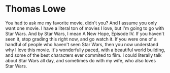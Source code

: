 # Thomas Lowe
You had to ask me my favorite movie, didn't you? And I assume you only want one movie.
I have a literal ton of movies I love, but I'm going to go with Star Wars. And by Star Wars,
I mean A New Hope, Episode IV. If you haven't seen it, stop grading this right now, and go 
watch it. If you were one of a handful of people who haven't seen Star Wars, then you now
understand why I love this movie. It's wonderfully paced, with a beautiful world building, and
some of the best characters ever commited to film. I could literally talk about Star Wars all
day, and sometimes do with my wife, who also loves Star Wars.